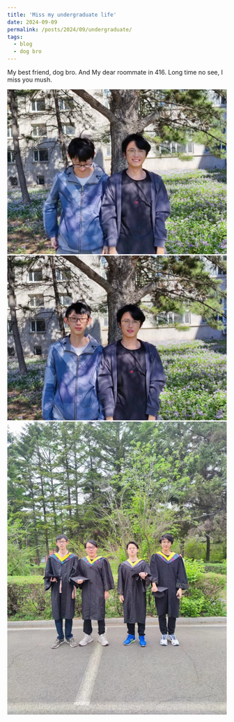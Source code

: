 ```yaml
---
title: 'Miss my undergraduate life'
date: 2024-09-09
permalink: /posts/2024/09/undergraduate/
tags:
  - blog
  - dog bro
---
```


My best friend, dog bro. And My dear roommate in 416. Long time no see, I miss you mush.

![dogbro1](https://github.com/Jeffery22-Sjtu/jeffery22.github.io/blob/master/images/dogbro1.jpg?raw=true)
![dogbro3](https://github.com/Jeffery22-Sjtu/jeffery22.github.io/blob/master/images/dogbro3.jpg?raw=true)
![dogbro2](https://github.com/Jeffery22-Sjtu/jeffery22.github.io/blob/master/images/dogbro2.jpg?raw=true)
